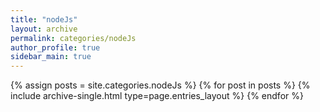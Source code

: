 ```yaml
---
title: "nodeJs"
layout: archive
permalink: categories/nodeJs
author_profile: true
sidebar_main: true
---
```




{% assign posts = site.categories.nodeJs %}
{% for post in posts %} {% include archive-single.html type=page.entries_layout %} {% endfor %}

